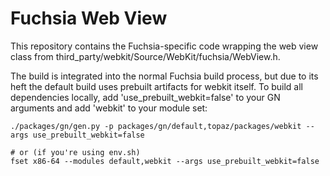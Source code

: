 Fuchsia Web View
=======================================

This repository contains the Fuchsia-specific code wrapping the web view class from third_party/webkit/Source/WebKit/fuchsia/WebView.h.

The build is integrated into the normal Fuchsia build process, but due to its
heft the default build uses prebuilt artifacts for webkit itself. To build all
dependencies locally, add 'use_prebuilt_webkit=false' to your GN arguments and
add 'webkit' to your module set:

```
./packages/gn/gen.py -p packages/gn/default,topaz/packages/webkit --args use_prebuilt_webkit=false

# or (if you're using env.sh)
fset x86-64 --modules default,webkit --args use_prebuilt_webkit=false
```
